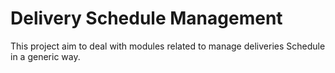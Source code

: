 <h1> Delivery Schedule Management</h1>
This project aim to deal with modules related to manage deliveries Schedule in a generic way.
